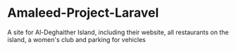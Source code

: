 # Amaleed-Project-Laravel
A site for Al-Deghaither Island, including their website, all restaurants on the island, a women's club and parking for vehicles
